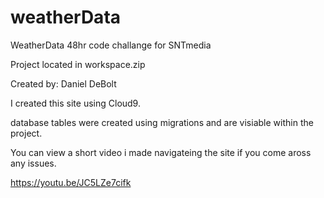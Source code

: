 # weatherData
WeatherData 48hr code challange for SNTmedia

Project located in workspace.zip

Created by: Daniel DeBolt

I created this site using Cloud9. 

database tables were created using migrations and are visiable within the project.

You can view a short video i made navigateing the site if you come aross any issues.

https://youtu.be/JC5LZe7cifk
